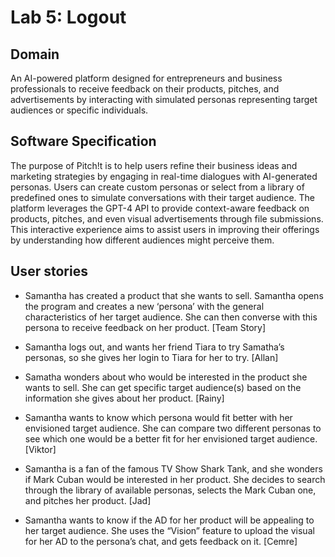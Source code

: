 # Lab 5: Logout

## Domain
An AI-powered platform designed for entrepreneurs and business professionals to receive feedback on their products, 
pitches, and advertisements by interacting with simulated personas representing target audiences or specific individuals.

## Software Specification
The purpose of Pitch!t is to help users refine their business ideas and marketing strategies by engaging in real-time 
dialogues with AI-generated personas. Users can create custom personas or select from a library of predefined ones to 
simulate conversations with their target audience. The platform leverages the GPT-4 API to provide context-aware 
feedback on products, pitches, and even visual advertisements through file submissions. This interactive experience 
aims to assist users in improving their offerings by understanding how different audiences might perceive them.


## User stories
- Samantha has created a product that she wants to sell. Samantha opens the program and creates a new 
‘persona’ with the general characteristics of her target audience. She can then converse with this persona to receive 
feedback on her product. [Team Story]

- Samantha logs out, and wants her friend Tiara to try Samatha’s personas, so she gives her login to Tiara for 
her to try. [Allan]

- Samatha wonders about who would be interested in the product she wants to sell. She can get specific target 
audience(s) based on the information she gives about her product. [Rainy]

- Samantha wants to know which persona would fit better with her envisioned target audience. She can compare two 
different personas to see which one would be a better fit for her envisioned target audience. [Viktor]

- Samantha is a fan of the famous TV Show Shark Tank, and she wonders if Mark Cuban would be interested in her 
product. She decides to search through the library of available personas, selects the Mark Cuban one, and pitches 
her product. [Jad]

- Samantha wants to know if the AD for her product will be appealing to her target audience. She uses the 
“Vision” feature to upload the visual for her AD to the persona’s chat, and gets feedback on it. [Cemre]
 
